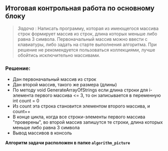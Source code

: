 ## Итоговая контрольная работа по основному блоку
> *Задача* : Написать программу, которая из имеющегося массива строк формирует массив из строк, длина которых меньше либо равна 3 символа. Первоначальный массив можно ввести с клавиатуры, либо задать на старте выполнения алгоритма. При решение не рекомендуется пользоваться коллекциями, лучше обойтись исключительно массивами.
### Решение:
+ Дан первоначальный массив из строк
+ Дан второй массив, такого же размера (длины)
+ По методу void GenerateArrayOfStrings если длина строки для i-элемента первого массива <= 3, то он записывается в переменную int count = 0
+ Из count эта строка становится элементом второго массива, и count++
+ В конце цикла, когда все строки-элементы первого массива "проверены", во второй массив запишутся те строки, длина которых меньше либо равна 3 символа 
+ Вывод массивов в консоль

**Алгоритм задачи расположен в папке `algorithm_picture`**
